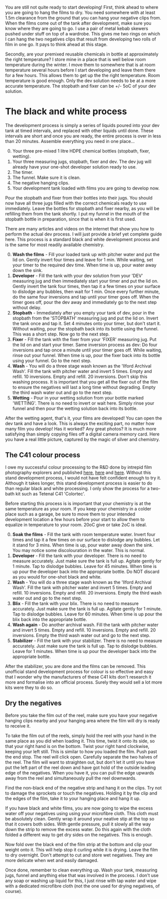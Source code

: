 You are still not quite ready to start developing! First, think ahead to where you are going to hang the films to dry. You need somewhere with at least 1.5m clearance from the ground that you can hang your negative clips from. When the films come out of the tank after development, make sure you know where they are going to go. I use a pair of metal kebab skewers pushed under stuff on top of a wardrobe. This gives me two rings on which I can hang the two negatives clips that result from developing two rolls of film in one go. It pays to think ahead at this stage.

Secondly, are your premixed reusable chemicals in bottle at approximately the right temperature? I store mine in a place that is well below room temperature during the winter. I move them to somewhere that is at room temperature several hours before I start developing and leave them there for a few hours. This allows them to get up the the right temperature. Room temperature is good enough. Only the dev solution needs to be at a more accurate temperature. The stopbath and fixer can be +/- 5oC of your dev solution.

# The black and white process

The development process is simply a series of liquids poured into your dev tank at timed intervals, and replaced with other liquids until done. These intervals are short and once you are ready, the entire process is over in less than 20 minutes. Assemble everything you need in one place...

0. Your three pre-mixed 1 litre HDPE chemical bottles (stopbath, fixer, wetting).
0. Your three measuring jugs, stopbath, fixer and dev. The dev jug will already have your one-shot developer solution ready to use.
0. The timer.
0. The funnel. Make sure it is clean.
0. The negative hanging clips.
0. Your development tank loaded with films you are going to develop now.

Pour the stopbath and fixer from their bottles into their jugs. You should now have all three jugs filled with the correct chemicals ready to use immediately. Leave the bottles for stopbath and fixer nearby, as you will be refilling them from the tank shortly. I put my funnel in the mouth of the stopbath bottle in preparation, since that is when it is first used.

There are many articles and videos on the internet that show you how to perform the actual dev process. I will just provide a brief yet complete guide here. This process is a standard black and white development process and is the same for most readily available chemistry.

0. **Wash the films** - Fill your loaded tank up with pitcher water and put the lid on. Gently invert four times and leave for 1 min. While waiting, set your timer to the required dev time. When time is up, pour water away down the sink.
0. **Developer** - Fill the tank with your dev solution from your 'DEV' measuring jug and then immediately start your timer and put the lid on. Gently invert the tank four times, then tap it a few times on your surface to dislodge any bubbles, then wait for 1 min. Once every further minute, do the same four inversions and tap until your timer goes off. When the timer goes off, pour the dev away and immediately go to the next step without delay.
0. **Stopbath** - Immediately after you empty your tank of dev, pour in the stopbath from the 'STOPBATH' measuring jug and put the lid on. Invert the tank once and tap it. Set 4 minutes onto your timer, but don't start it. Without waiting, pour the stopbath back into its bottle using the funnel. This was a short step. Now go to the next step.
0. **Fixer** - Fill the tank with the fixer from your 'FIXER' measuring jug. Put the lid on and start your timer. Same inversion process as dev:  Do four inversions and tap once a minute until your timer goes off. While waiting, rinse out your funnel. When time is up, pour the fixer back into its bottle using your funnel. Go to the next step.
0. **Wash** - You will do a three stage wash known as the 'Ilford Archival Wash'. Fill the tank with pitcher water and invert 5 times. Empty and refill. 10 inversions. Empty and refill. 20 inversions. Don't skip this washing process. It is important that you get all the fixer out of the film to ensure the negatives will last a long time without degrading. Empty the third wash water out and go to the next step.
0. **Wetting** - Pour in your wetting solution from your bottle marked 'WETTING'. There is no need to invert or wait here. Simply rinse your funnel and then pour the wetting solution back into its bottle.

After the wetting agent, that's it, your films are developed! You can open the dev tank and have a look. This is always the exciting part, no matter how many film you develop! Has it worked? Any great photos? It is much more satisfying than simply copying files off a digital camera memory card. Here you have a real little picture, captured by the magic of silver and chemistry.

## The C41 colour process

I owe my successful colour processing to the R&D done by intrepid film photography explorers and published [here](http://www.addicted2light.com/2014/03/14/how-to-develop-color-negatives-in-c-41-the-easy-way/), [here](https://www.lomography.com/magazine/96244-c-41-development-at-room-temperature-with-stand-processing-and-optional-bleach-bypass-for-cool-effects) and [here](https://photos.przepiora.ca/2017/01/22/the-great-c-41-stand-development-experiment-part-1-fuji-pro-400h-and-fuji-superia-400/). Without this stand development process, I would not have felt confident enough to try it. Although it takes longer, this stand development process is easier to do than regular black and white processing. I only show the process for a two-bath kit such as Tetenal C41 'Colortec'.

Before starting this process is is important that your chemistry is at the same temperature as your room. If you keep your chemistry in a colder place such as a garage, be sure to move them to your intended development location a few hours before your start to allow them to equalize in temperature to your room. 20oC give or take 2oC is ideal. 

0. **Soak the films** - Fill the tank with room temperature water. Invert four times and tap it a few times on our surface to dislodge any bubbles. Let it stand for 3 mins. When time is up, pour water away down the sink. You may notice some discolouration in the water. This is normal.
0. **Developer** - Fill the tank with your developer. There is no need to measure accurately. Just make sure the tank is full up. Agitate gently for 1 minute. Tap to dislodge bubbles. Leave for 45 minutes. When time is up pour the developer back into the appropriate bottle. Do NOT discard as you would for one-shot black and white.
0. **Wash** - You will do a three stage wash known as the 'Ilford Archival Wash'. Fill the tank with pitcher water and invert 5 times. Empty and refill. 10 inversions. Empty and refill. 20 inversions. Empty the third wash water out and go to the next step.
0. **Blix** - Fill the tank with your blix. There is no need to measure accurately. Just make sure the tank is full up. Agitate gently for 1 minute. Tap to dislodge bubbles. Leave for 60 minutes. When time is up pour the blix back into the appropriate bottle.
0. **Wash again** - Do another archival wash. Fill the tank with pitcher water and invert 5 times. Empty and refill. 10 inversions. Empty and refill. 20 inversions. Empty the third wash water out and go to the next step.
0. **Stabilizer** - Fill the tank with your stabilizer. There is no need to measure accurately. Just make sure the tank is full up. Tap to dislodge bubbles. Leave for 1 minutes. When time is up pour the developer back into the appropriate bottle.

After the stabilizer, you are done and the films can be removed. This unofficial stand development process for colour is so effective and easy that I wonder why the manufacturers of these C41 kits don't research it more and formalise into an official process. Surely they would sell a lot more kits were they to do so.

## Dry the negatives

Before you take the film out of the reel, make sure you have your negative hanging clips nearby and your hanging area where the film will dry is ready to receive it.

To take the film out of the reels, simply hold the reel with your hand in the same place as you did when loading it. This time, twist it onto its side, so that your right hand is on the bottom. Twist your right hand clockwise, keeping your left still. This is similar to how you loaded the film. Push past the end stop. The reel will click open. Carefully separate the two halves of the reel. The film will want to straighten out, but don't let it until you have put the left part of the reel down and have got hold of the outside leading edge of the negatives. When you have it, you can pull the edge upwards away from the reel and simultaneously pull the reel downwards.

Find the non-black end of the negative strip and hang it on the clips. Try not to damage the sprockets or touch the negatives. Holding it by the clip and the edges of the film, take it to your hanging place and hang it up.

If you have black and white films, you are now going to wipe the excess water off your negatives using using your microfibre cloth. This cloth must be absolutely clean. Gently wrap it around your neative stip at the top so that it covers both sides. With gentle pressure, pull it slowly all the way down the strip to remove the excess water. Do this again with the cloth folded a different way to get dry sides on the negatives. This is enough.

Now fold over the black end of the film strip at the bottom and clip your weight onto it. This will help stop it curling while it is drying. Leave the film to dry overnight. Don't attempt to cut and store wet negatives. They are more delicate when wet and easily damaged.

Once done, remember to clean everything up. Wash your tank, measuring jugs, funnel and anything else that was involved in the process. I don't use any soap or washing up liquid for this, I just rinse with tap water and wipe with a dedicated microfibre cloth (not the one used for drying negatives, of course).

